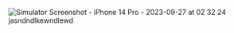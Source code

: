 ![Simulator Screenshot - iPhone 14 Pro - 2023-09-27 at 02 32 24](https://github.com/isglyv/Xylophone-iOS/assets/136113135/903f7276-933c-43c6-bbb2-28ae72cd8698)
jasndndlkewndlewd
